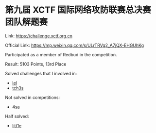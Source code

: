 # 第九届 XCTF 国际网络攻防联赛总决赛团队解题赛

Link: <https://challenge.xctf.org.cn>

Official Link: <https://mp.weixin.qq.com/s/ULrTRVg2_A7jQX-EHGUhKg>

Participated as a member of Redbud in the competition.

Result: 5103 Points, 13rd Place

Solved challenges that I involved in:

- [lel](./lel.md)
- [tch3s](./tch3s.md)

Not solved in competitions:

- [4sa](./4sa.md)

Half solved:

- [litt1e](./litt1e.md)
